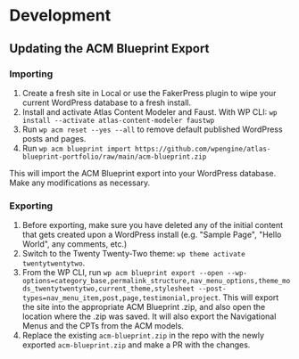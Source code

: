 # Development

## Updating the ACM Blueprint Export

### Importing

1. Create a fresh site in Local or use the FakerPress plugin to wipe your current WordPress database to a fresh install.
2. Install and activate Atlas Content Modeler and Faust. With WP CLI: `wp install --activate atlas-content-modeler faustwp`
3. Run `wp acm reset --yes --all` to remove default published WordPress posts and pages.
4. Run `wp acm blueprint import https://github.com/wpengine/atlas-blueprint-portfolio/raw/main/acm-blueprint.zip`

This will import the ACM Blueprint export into your WordPress database. Make any modifications as necessary.

### Exporting

1. Before exporting, make sure you have deleted any of the initial content that gets created upon a WordPress install (e.g. "Sample Page", "Hello World", any comments, etc.)
2. Switch to the Twenty Twenty-Two theme: `wp theme activate twentytwentytwo`.
3. From the WP CLI, run `wp acm blueprint export --open --wp-options=category_base,permalink_structure,nav_menu_options,theme_mods_twentytwentytwo,current_theme,stylesheet --post-types=nav_menu_item,post,page,testimonial,project`. This will export the site into the appropriate ACM Blueprint .zip, and also open the location where the .zip was saved. It will also export the Navigational Menus and the CPTs from the ACM models.
4. Replace the existing `acm-blueprint.zip` in the repo with the newly exported `acm-blueprint.zip` and make a PR with the changes.
